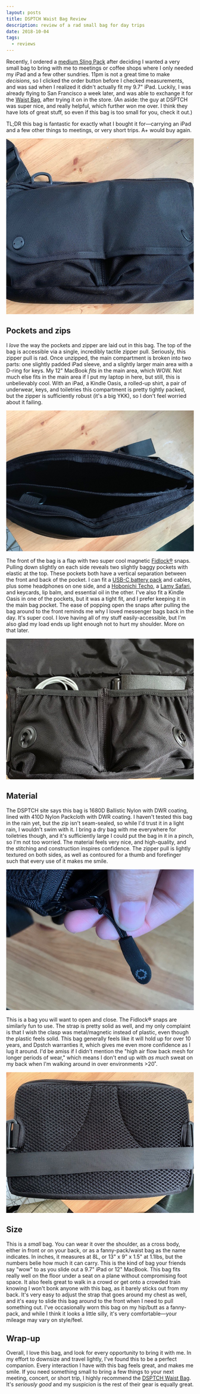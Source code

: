```yaml
---
layout: posts
title: DSPTCH Waist Bag Review
description: review of a rad small bag for day trips
date: 2018-10-04
tags:
  - reviews
---
```


Recently, I ordered a [medium Sling Pack](https://www.dsptch.com/collections/packs/products/sling-pouch-medium) after deciding I wanted a very small bag to bring with me to meetings or coffee shops where I only needed my iPad and a few other sundries. 11pm is not a great time to make _decisions_, so I clicked the order button before I checked measurements, and was sad when I realized it didn't actually fit my 9.7" iPad. Luckily, I was already flying to San Francisco a week later, and was able to exchange it for the [Waist Bag](https://www.dsptch.com/products/waist-bag-black), after trying it on in the store. (An aside: the guy at DSPTCH was super nice, and really helpful, which further won me over. I think they have lots of great stuff, so even if this bag is too small for you, check it out.)

TL;DR this bag is fantastic for exactly what I bought it for—carrying an iPad and a few other things to meetings, or very short trips. A+ would buy again.

![Front](/assets/photos/wb_front.jpeg)

## Pockets and zips

I _love_ the way the pockets and zipper are laid out in this bag. The top of the bag is accessible via a single, incredibly tactile zipper pull. Seriously, this zipper pull is rad. Once unzipped, the main compartment is broken into two parts: one slightly padded iPad sleeve, and a slightly larger main area with a D-ring for keys. My 12" MacBook _fits_ in the main area, which WOW. Not much else fits in the main area if I put my laptop in here, but still, this is unbelievably cool. With an iPad, a Kindle Oasis, a rolled-up shirt, a pair of underwear, keys, and toiletries this compartment is pretty tightly packed, but the zipper is sufficiently robust (it's a big YKK), so I don't feel worried about it failing.

![Main](/assets/photos/wb_main.jpeg)

The front of the bag is a flap with two super cool magnetic [Fidlock®](http://www.fidlock.com/en/fasteners/snap.html) snaps. Pulling down slightly on each side reveals two slightly baggy pockets with elastic at the top. These pockets both have a vertical separation between the front and back of the pocket. I can fit a [USB-C battery pack](https://www.anker.com/products/variant/powercore-13000-c/A1216011) and cables, plus some headphones on one side, and a [Hobonichi Techo](https://www.1101.com/store/techo/en/), a [Lamy Safari](https://www.jetpens.com/LAMY-Safari-Fountain-Pen-Charcoal-Black-Fine-Nib/pd/5075?gclid=EAIaIQobChMImKKypcvt3QIVhWB-Ch2pAQarEAQYAiABEgKbO_D_BwE), and keycards, lip balm, and essential oil in the other. I've also fit a Kindle Oasis in one of the pockets, but it was a tight fit, and I prefer keeping it in the main bag pocket. The ease of popping open the snaps after pulling the bag around to the front reminds me why I loved messenger bags back in the day. It's super cool. I love having all of my stuff easily-accessible, but I'm also glad my load ends up light enough not to hurt my shoulder. More on that later.

![Pockets](/assets/photos/wb_pockets.jpeg)

## Material

The DSPTCH site says this bag is 1680D Ballistic Nylon with DWR coating, lined with 410D Nylon Packcloth with DWR coating. I haven't tested this bag in the rain yet, but the zip isn't seam-sealed, so while I'd trust it in a light rain, I wouldn't swim with it. I bring a dry bag with me everywhere for toiletries though, and it's sufficiently large I could put the bag in it in a pinch, so I'm not too worried. The material feels very nice, and high-quality, and the stitching and construction inspires confidence. The zipper pull is lightly textured on both sides, as well as contoured for a thumb and forefinger such that every use of it makes me smile.

![Main](/assets/photos/wb_zip.jpeg)

This is a bag you will want to open and close. The Fidlock® snaps are similarly fun to use. The strap is pretty solid as well, and my only complaint is that I wish the clasp was metal/magnetic instead of plastic, even though the plastic feels solid. This bag generally feels like it will hold up for over 10 years, and Dpstch warranties it, which gives me even more confidence as I lug it around. I'd be amiss if I didn't mention the "high air flow back mesh for longer periods of wear," which means I don't end up with _as much_ sweat on my back when I'm walking around in over environments >20˚.

![Back](/assets/photos/wb_back.jpeg)

## Size

This is a _small_ bag. You can wear it over the shoulder, as a cross body, either in front or on your back, or as a fanny-pack/waist bag as the name indicates. In inches, it measures at 8L, or 13" x 9" x 1.5" at 1.1lbs, but the numbers belie how much it can carry. This is the kind of bag your friends say "wow" to as you slide out a 9.7" iPad or 12" MacBook. This bag fits really well on the floor under a seat on a plane without compromising foot space. It also feels great to walk in a crowd or get onto a crowded train knowing I won't bonk anyone with this bag, as it barely sticks out from my back. It's very easy to adjust the strap that goes around my chest as well, and it's easy to slide this bag around to the front when I need to pull something out. I've occasionally worn this bag on my hip/butt as a fanny-pack, and while I think it looks a little silly, it's very comfortable—your mileage may vary on style/feel.

## Wrap-up

Overall, I love this bag, and look for every opportunity to bring it with me. In my effort to downsize and travel lightly, I've found this to be a perfect companion. Every interaction I have with this bag feels great, and makes me smile. If you need something small to bring a few things to your next meeting, concert, or short trip, I highly recommend the [DSPTCH Waist Bag](https://www.dsptch.com/products/waist-bag-black). It's _seriously good_ and my suspicion is the rest of their gear is equally great.
